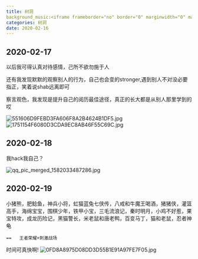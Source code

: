 ```yaml
---
title: 树洞
background_music:<iframe frameborder="no" border="0" marginwidth="0" marginheight="0" width=100% height=86 src="//music.163.com/outchain/player?type=2&id=28456751&auto=1&height=66"></iframe>  
categories: 树洞
date: 2020-02-16
---
```

## 2020-02-17

以后我可得认真对待感情，己所不欲勿施于人

还有我发现默默的观察别人的行为，自己也会变的stronger,遇到别人不对没必要指正，笑着说shab远离即可


察言观色，我发现是提升自己的阅历最佳途径，真正的长大都是从别人那里学到的哎

![551606D9FEBD3FA606F8A2B4624B1DF5.jpg](https://raw.githubusercontent.com/fengwei2002/picture/master/picture551606D9FEBD3FA606F8A2B4624B1DF5.jpg)
![1751154F6080D3CDA9EC8AB46F55C69C.jpg](https://raw.githubusercontent.com/fengwei2002/picture/master/picture1751154F6080D3CDA9EC8AB46F55C69C.jpg)



## 2020-02-18

我hack我自己？

![qq_pic_merged_1582033487286.jpg](https://raw.githubusercontent.com/fengwei2002/picture/master/pictureqq_pic_merged_1582033487286.jpg)


## 2020-02-19

小猪熊，肥鲶鱼，神兵小将，虹猫蓝兔七侠传，八戒和牛魔王喝酒，猪猪侠，灌篮高手，海绵宝宝，围棋少年，铁甲小宝，三毛流浪记，秦时明月，小鸡不好惹，果宝特攻，成龙历险记，黑猫警长，米老鼠和唐老鸭，百变马丁，猫和老鼠，忍者神龟

    ==   王者荣耀+刺激战场

时间可真快啊!
![0FD8A8975D08DD3D55B1E91A97FE7F05.jpg](https://raw.githubusercontent.com/fengwei2002/picture/master/picture0FD8A8975D08DD3D55B1E91A97FE7F05.jpg)
